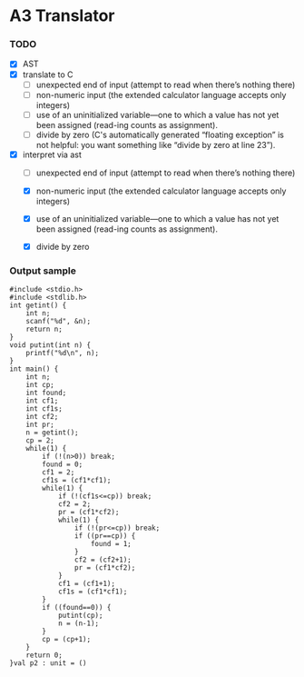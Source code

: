# A3 Translator

### TODO
- [X] AST
- [X] translate to C
    - [ ] unexpected end of input (attempt to read when there’s nothing there)
    - [ ] non-numeric input (the extended calculator language accepts only integers)
    - [ ] use of an uninitialized variable—one to which a value has not yet been assigned (read-ing counts as assignment). 
    - [ ] divide by zero (C's automatically generated “floating exception” is not helpful:
      you want something like “divide by zero at line 23”).
- [X] interpret via ast
    - [ ] unexpected end of input (attempt to read when there’s nothing there)
    - [X] non-numeric input (the extended calculator language accepts only integers)
    - [X] use of an uninitialized variable—one to which a value has not yet been assigned (read-ing counts as assignment). 
    - [X] divide by zero


### Output sample

```
#include <stdio.h>
#include <stdlib.h>
int getint() {
    int n;
    scanf("%d", &n);
    return n;
}
void putint(int n) {
    printf("%d\n", n);
}
int main() {
    int n;
    int cp;
    int found;
    int cf1;
    int cf1s;
    int cf2;
    int pr;
    n = getint();
    cp = 2;
    while(1) {
        if (!(n>0)) break;
        found = 0;
        cf1 = 2;
        cf1s = (cf1*cf1);
        while(1) {
            if (!(cf1s<=cp)) break;
            cf2 = 2;
            pr = (cf1*cf2);
            while(1) {
                if (!(pr<=cp)) break;
                if ((pr==cp)) {
                    found = 1;
                }
                cf2 = (cf2+1);
                pr = (cf1*cf2);
            }
            cf1 = (cf1+1);
            cf1s = (cf1*cf1);
        }
        if ((found==0)) {
            putint(cp);
            n = (n-1);
        }
        cp = (cp+1);
    }
    return 0;
}val p2 : unit = ()
```
